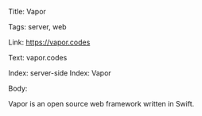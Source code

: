 Title:  Vapor

Tags:   server, web

Link:   https://vapor.codes

Text:   vapor.codes

Index:  server-side
Index:  Vapor

Body: 

Vapor is an open source web framework written in Swift. 
